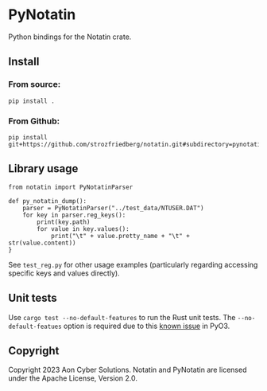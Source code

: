 # PyNotatin
Python bindings for the Notatin crate.

## Install
### From source:

```
pip install .
```

### From Github:
```
pip install git+https://github.com/strozfriedberg/notatin.git#subdirectory=pynotatin
```

## Library usage
```python,no_run
from notatin import PyNotatinParser

def py_notatin_dump():
    parser = PyNotatinParser("../test_data/NTUSER.DAT")
    for key in parser.reg_keys():
        print(key.path)
        for value in key.values():
            print("\t" + value.pretty_name + "\t" + str(value.content))
}
```
See `test_reg.py` for other usage examples (particularly regarding accessing specific keys and values directly).

## Unit tests
Use `cargo test --no-default-features` to run the Rust unit tests. The `--no-default-featues` option is required due to this [known issue](https://pyo3.rs/v0.13.2/faq.html#i-cant-run-cargo-test-im-having-linker-issues-like-symbol-not-found-or-undefined-reference-to-_pyexc_systemerror) in PyO3.

## Copyright
Copyright 2023 Aon Cyber Solutions. Notatin and PyNotatin are licensed under the Apache License, Version 2.0.
